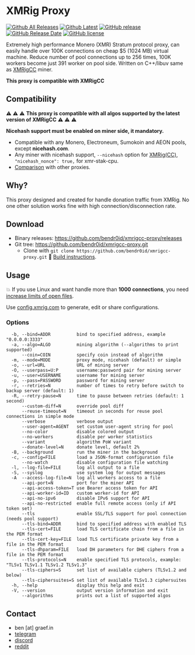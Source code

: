 # XMRig Proxy
[![Github All Releases](https://img.shields.io/github/downloads/bendr0id/xmrigcc-proxy/total.svg)](https://github.com/bendr0id/xmrigcc-proxy/releases)
[![Github Latest](https://img.shields.io/github/downloads/bendr0id/xmrigCC-proxy/latest/total.svg)](https://github.com/bendr0id/xmrigcc-proxy/releases)
[![GitHub release](https://img.shields.io/github/release/bendr0id/xmrigcc-proxy/all.svg)](https://github.com/bendr0id/xmrigcc-proxy/releases)
[![GitHub Release Date](https://img.shields.io/github/release-date-pre/bendr0id/xmrigcc-proxy.svg)](https://github.com/bendr0id/xmrigcc-proxy/releases)
[![GitHub license](https://img.shields.io/github/license/bendr0id/xmrigcc-proxy.svg)](https://github.com/bendr0id/xmrigcc-proxy/blob/master/LICENSE)

Extremely high performance Monero (XMR) Stratum protocol proxy, can easily handle over 100K connections on cheap $5 (1024 MB) virtual machine. Reduce number of pool connections up to 256 times, 100K workers become just 391 worker on pool side. Written on C++/libuv same as [XMRigCC](https://github.com/bendr0id/xmrigCC) miner.

**This proxy is compatible with XMRigCC**

## Compatibility

:warning: :warning: :warning: **This proxy is compatible with all algos supported by the latest version of XMRigCC** :warning: :warning: :warning:

**Nicehash support must be enabled on miner side, it mandatory.**

* Compatible with any Monero, Electroneum, Sumokoin and AEON pools, except **nicehash.com**.
* Any miner with nicehash support, `--nicehash` option for [XMRig(CC)](https://github.com/bendr0id/xmrigCC), `"nicehash_nonce": true,` for xmr-stak-cpu.
* [Comparison](https://github.com/xmrig/xmrig-proxy/wiki/Comparison) with other proxies.

## Why?
This proxy designed and created for handle donation traffic from XMRig. No one other solution works fine with high connection/disconnection rate.

## Download
* Binary releases: https://github.com/bendr0id/xmrigcc-proxy/releases
* Git tree: https://github.com/bendr0id/xmrigcc-proxy.git
  * Clone with `git clone https://github.com/bendr0id/xmrigcc-proxy.git` :hammer: [Build instructions](https://github.com/xmrig/xmrig-proxy/wiki/Build).
  
## Usage
:boom: If you use Linux and want handle more than **1000 connections**, you need [increase limits of open files](https://github.com/xmrig/xmrig-proxy/wiki/Ubuntu-setup).

Use [config.xmrig.com](https://config.xmrig.com/proxy) to generate, edit or share configurations.
  
### Options
```
  -b, --bind=ADDR          bind to specified address, example "0.0.0.0:3333"
  -a, --algo=ALGO          mining algorithm (--algorithms to print supported)
      --coin=COIN          specify coin instead of algorithm
  -m, --mode=MODE          proxy mode, nicehash (default) or simple
  -o, --url=URL            URL of mining server
  -O, --userpass=U:P       username:password pair for mining server
  -u, --user=USERNAME      username for mining server
  -p, --pass=PASSWORD      password for mining server
  -r, --retries=N          number of times to retry before switch to backup server (default: 1)
  -R, --retry-pause=N      time to pause between retries (default: 1 second)
      --custom-diff=N      override pool diff
      --reuse-timeout=N    timeout in seconds for reuse pool connections in simple mode
      --verbose            verbose output
      --user-agent=AGENT   set custom user-agent string for pool
      --no-color           disable colored output
      --no-workers         disable per worker statistics
      --variant            algorithm PoW variant
      --donate-level=N     donate level, default 2%
  -B, --background         run the miner in the background
  -c, --config=FILE        load a JSON-format configuration file
      --no-watch           disable configuration file watching
  -l, --log-file=FILE      log all output to a file
  -S, --syslog             use system log for output messages
  -A  --access-log-file=N  log all workers access to a file
      --api-port=N         port for the miner API
      --api-access-token=T use Bearer access token for API
      --api-worker-id=ID   custom worker-id for API
      --api-no-ipv6        disable IPv6 support for API
      --api-no-restricted  enable full remote access (only if API token set)
      --tls                enable SSL/TLS support for pool connection (needs pool support)
      --tls-bind=ADDR      bind to specified address with enabled TLS
      --tls-cert=FILE      load TLS certificate chain from a file in the PEM format
      --tls-cert-key=FILE  load TLS certificate private key from a file in the PEM format
      --tls-dhparam=FILE   load DH parameters for DHE ciphers from a file in the PEM format
      --tls-protocols=N    enable specified TLS protocols, example: "TLSv1 TLSv1.1 TLSv1.2 TLSv1.3"
      --tls-ciphers=S      set list of available ciphers (TLSv1.2 and below)
      --tls-ciphersuites=S set list of available TLSv1.3 ciphersuites 
  -h, --help               display this help and exit
  -V, --version            output version information and exit
      --algorithms         prints out a list of supported algos
```

## Contact
* ben [at] graef.in
* [telegram](https://telegram.me/bendr0id)
* [discord](https://discord.gg/r3rCKTB)
* [reddit](https://www.reddit.com/user/BenDr0id/)
